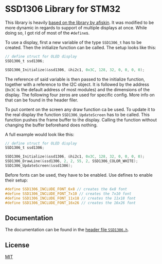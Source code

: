 # SSD1306 Library for STM32

This library is heavily [based on the library by afiskin](https://github.com/afiskon/stm32-ssd1306). It was modified to be more dynamic in regards to support of multiple displays at once. While doing so, I got rid of most of the `#define`s.

To use a display, first a new variable of the type `SSD1306_t` has to be created. Then the initialize function can be called. The setup looks like this:

```C
// define struct for OLED display
SSD1306_t ssd1306;

SSD1306_Initialize(&ssd1306, &hi2c1, 0x3C, 128, 32, 0, 0, 0, 0);
```

The reference of said variable is then passed to the initialize function, together with a reference to the I2C object. It is followed by the address (`0x3C` is the default address of most modules) and the dimensions of the display. The following four zeros are used for specific config. More info on that can be found in the header filer.

To put content on the screen any draw function ca be used. To update it to the real display the function `SSD1306_UpdateScreen` has to be called. This function pushes the frame buffer to the display. Calling the function without changing the buffer beforehand does nothing.

A full example would look like this:

```C
// define struct for OLED display
SSD1306_t ssd1306;

SSD1306_Initialize(&ssd1306, &hi2c1, 0x3C, 128, 32, 0, 0, 0, 0);
SSD1306_DrawLine(&ssd1306, 2, 2, 55, 2, SSD1306_COLOR_WHITE);
SSD1306_UpdateScreen(&ssd1306);
```

Before fonts can be used, they have to be enabled. Use defines to enable their setup:

```C
#define SSD1306_INCLUDE_FONT_6x8 // creates the 6x8 font
#define SSD1306_INCLUDE_FONT_7x10 // creates the 7x10 font
#define SSD1306_INCLUDE_FONT_11x18 // creates the 11x18 font
#define SSD1306_INCLUDE_FONT_16x26 // creates the 16x26 font
```

## Documentation

The documentation can be found in the [header file `SSD1306.h`](SSD1306.h).

## License

[MIT](LICENSE)
